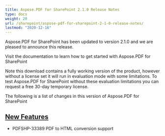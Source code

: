 ```yaml
---
title: Aspose.PDF for SharePoint 2.1.0 Release Notes
type: docs
weight: 20
url: /sharepoint/aspose-pdf-for-sharepoint-2-1-0-release-notes/
lastmod: "2020-12-16"
---
```


Aspose.PDF for SharePoint has been updated to version 2.1.0 and we are pleased to announce this release.

Visit the documentation to learn how to get started with Aspose.PDF for SharePoint

Note this download contains a fully working version of the product, however without a license set it will run in evaluation mode with some limitations. To test Aspose.PDF for SharePoint without these evaluation limitations you can request a free 30-day temporary license.

The following is a list of changes in this version of Aspose.PDF for SharePoint
## <ins>**New Features**
- PDFSHP-33389 PDF to HTML conversion support
